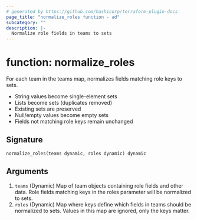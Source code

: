```yaml
---
# generated by https://github.com/hashicorp/terraform-plugin-docs
page_title: "normalize_roles function - ad"
subcategory: ""
description: |-
  Normalize role fields in teams to sets
---
```


# function: normalize_roles

For each team in the teams map, normalizes fields matching role keys to sets.

- String values become single-element sets
- Lists become sets (duplicates removed)
- Existing sets are preserved
- Null/empty values become empty sets
- Fields not matching role keys remain unchanged



## Signature

<!-- signature generated by tfplugindocs -->
```text
normalize_roles(teams dynamic, roles dynamic) dynamic
```

## Arguments

<!-- arguments generated by tfplugindocs -->
1. `teams` (Dynamic) Map of team objects containing role fields and other data. Role fields matching keys in the roles parameter will be normalized to sets.
1. `roles` (Dynamic) Map where keys define which fields in teams should be normalized to sets. Values in this map are ignored, only the keys matter.
